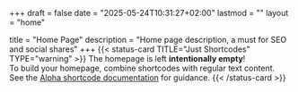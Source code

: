 +++
draft = false
date = "2025-05-24T10:31:27+02:00"
lastmod = ""
layout = "home"

title = "Home Page"
description = "Home page description, a must for SEO and social shares"
+++
{{< status-card TITLE="Just Shortcodes" TYPE="warning" >}}
The homepage is left **intentionally empty**!  
To build your homepage, combine shortcodes with regular text content.  
See the [Alpha shortcode documentation](https://alpha.oxypteros.com/docs/shortcodes) for guidance.
{{< /status-card >}}
